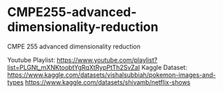 # CMPE255-advanced-dimensionality-reduction
CMPE 255 advanced dimensionality reduction

Youtube Playlist: https://www.youtube.com/playlist?list=PLGNt_mXNKtoobtYgRqXtRypPtTh2SvZaI
Kaggle Dataset: 
https://www.kaggle.com/datasets/vishalsubbiah/pokemon-images-and-types
https://www.kaggle.com/datasets/shivamb/netflix-shows

